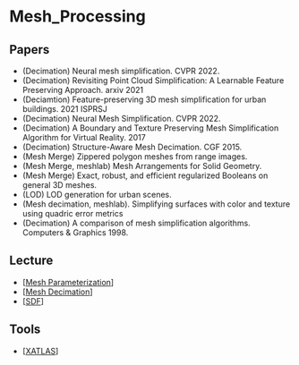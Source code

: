 # Mesh_Processing
## Papers
- (Decimation) Neural mesh simplification. CVPR 2022.
- (Decimation) Revisiting Point Cloud Simplification: A Learnable Feature Preserving Approach. arxiv 2021
- (Deciamtion) Feature-preserving 3D mesh simplification for urban buildings. 2021 ISPRSJ
- (Decimation) Neural Mesh Simplification. CVPR 2022.
- (Decimation) A Boundary and Texture Preserving Mesh Simplification Algorithm for Virtual Reality. 2017
- (Decimation) Structure-Aware Mesh Decimation. CGF 2015. 
- (Mesh Merge) Zippered polygon meshes from range images.
- (Mesh Merge, meshlab) Mesh Arrangements for Solid Geometry.
- (Mesh Merge) Exact, robust, and efficient regularized Booleans on general 3D meshes.
- (LOD) LOD generation for urban scenes.
- (Mesh decimation, meshlab). Simplifying surfaces with color and texture using quadric error metrics
- (Decimation) A comparison of mesh simplification algorithms. Computers & Graphics 1998.

## Lecture
- [[Mesh Parameterization](https://www.inf.usi.ch/hormann/parameterization/CourseNotes.pdf)]
- [[Mesh Decimation](https://graphics.stanford.edu/courses/cs468-10-fall/LectureSlides/08_Simplification.pdf)]
- [[SDF](http://rodolphe-vaillant.fr/entry/86/implicit-surface-aka-signed-distance-field-definition)]

## Tools
- [[XATLAS](https://github.com/jpcy/xatlas)]
